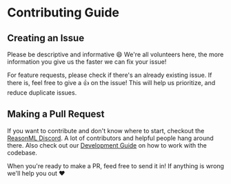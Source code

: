 # Contributing Guide

## Creating an Issue

Please be descriptive and informative :smile: We're all volunteers here,
the more information you give us the faster we can fix your issue!

For feature requests, please check if there's an already existing issue.
If there is, feel free to give a :+1: on the issue! This will help us
prioritize, and reduce duplicate issues.

## Making a Pull Request

If you want to contribute and don't know where to start, checkout
the [ReasonML Discord](https://discordapp.com/invite/reasonml). A
lot of contributors and helpful people hang around there. Also check out
our [Development Guide](https://github.com/rrdelaney/ReasonablyTyped/blob/master/DEVELOPING.md)
on how to work with the codebase.

When you're ready to make a PR, feed free to send it in! If anything is
wrong we'll help you out :heart:
